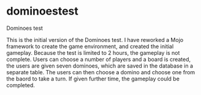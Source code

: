 # dominoestest
Dominoes test

This is the initial version of the Dominoes test. I have reworked a Mojo framework to create the game environment, and created the initial gameplay. 
Because the test is limited to 2 hours, the gameplay is not complete. Users can choose a number of players and a board is created, the users are given seven dominoes, which are saved in the database in a separate table. The users can then choose a domino and choose one from the baord to take a turn.
If given further time, the gameplay could be completed. 
